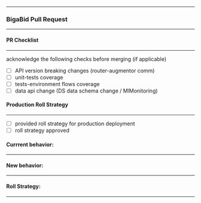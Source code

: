 ---
### BigaBid Pull Request 
_______

#### PR Checklist
_______
acknowledge the following checks before merging (if applicable)
* [ ] API version breaking changes (router-augmentor comm)
* [ ] unit-tests coverage 
* [ ] tests-environment flows coverage 
* [ ] data api change (DS data schema change / MlMonitoring) 

#### Production Roll Strategy
_______
* [ ] provided roll strategy for production deployment
* [ ] roll strategy approved

#### Currrent behavior:
_______

#### New behavior:
_______

#### Roll Strategy:
_______
